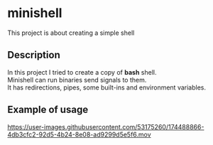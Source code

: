 # minishell
This project is about creating a simple shell
## Description
In this project I tried to create a copy of **bash** shell.\
Minishell can run binaries send signals to them.\
It has redirections, pipes, some built-ins and environment variables. 
## Example of usage


https://user-images.githubusercontent.com/53175260/174488866-4db3cfc2-92d5-4b24-8e08-ad9299d5e5f6.mov

